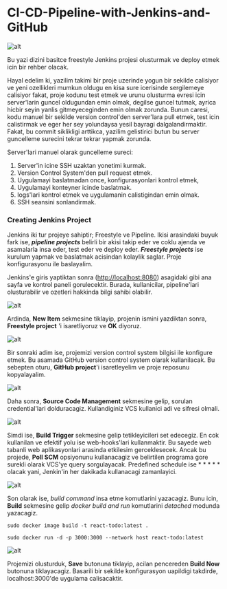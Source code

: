 # CI-CD-Pipeline-with-Jenkins-and-GitHub

![alt](lecture_images/pipeline_header.png)

Bu yazi dizini basitce freestyle Jenkins projesi olusturmak ve deploy etmek icin bir rehber olacak.

Hayal edelim ki, yazilim takimi bir proje uzerinde yogun bir sekilde calisiyor ve yeni ozellikleri mumkun oldugu en kisa sure icerisinde sergilemeye calisiyor fakat, proje kodunu test etmek ve urunu olusturma evresi icin server'larin guncel oldugundan emin olmak, degilse guncel tutmak, ayrica hicbir seyin yanlis gitmeyeceginden emin olmak zorunda. Bunun caresi, kodu manuel bir sekilde version control'den server'lara pull etmek, test icin calistirmak ve eger her sey yolundaysa yesil bayragi dalgalandirmaktir. Fakat, bu commit siklikligi arttikca, yazilim gelistirici butun bu server guncelleme surecini tekrar tekrar yapmak zorunda.

Server'lari manuel olarak guncelleme sureci:

1. Server'in icine SSH uzaktan yonetimi kurmak.
2. Version Control System'den pull request etmek.
3. Uygulamayi baslatmadan once, konfigurasyonlari kontrol etmek,
4. Uygulamayi konteyner icinde baslatmak.
5. logs'lari kontrol etmek ve uygulamanin calistigindan emin olmak.
6. SSH seansini sonlandirmak.

### Creating Jenkins Project

Jenkins iki tur projeye sahiptir; Freestyle ve Pipeline. Ikisi arasindaki buyuk fark ise, ***pipeline projects*** belirli bir akisi takip eder ve coklu ajenda ve asamalarla insa eder, test eder ve deploy eder. ***Freestyle projects*** ise kurulum yapmak ve baslatmak acisindan kolaylik saglar. Proje konfigurasyonu ile baslayalim.

Jenkins'e giris yaptiktan sonra ([http://localhost:8080](http://localhost:8080)) asagidaki gibi ana sayfa ve kontrol paneli gorulecektir. Burada, kullanicilar, pipeline'lari olusturabilir ve ozetleri hakkinda bilgi sahibi olabilir.

![alt](lecture_images/jenkins_dashboard.png)

Ardinda, **New Item** sekmesine tiklayip, projenin ismini yazdiktan sonra, **Freestyle project** 'i isaretliyoruz ve **OK** diyoruz.

![alt](lecture_images/freestyle_project.png)

Bir sonraki adim ise, projemizi version control system bilgisi ile konfigure etmek. Bu asamada GitHub version control system olarak kullanilacak. Bu sebepten oturu, **GitHub project**'i isaretleyelim ve proje reposunu kopyalayalim.

![alt](lecture_images/jenkins_general.png)

Daha sonra, **Source Code Management** sekmesine gelip, sorulan credential'lari dolduracagiz. Kullandiginiz VCS kullanici adi ve sifresi olmali.

![alt](lecture_images/jenkins_scm.png)


 Simdi ise, **Build Trigger** sekmesine gelip tetikleyicileri set edecegiz. En cok kullanilan ve efektif yolu ise web-hooks'lari kullanmaktir. Bu sayede web tabanli web aplikasyonlari arasinda etkilesim gerceklesecek. Ancak bu projede, **Poll SCM** opsiyonunu kullanacagiz ve belirtilen programa gore surekli olarak VCS'ye query sorgulayacak. Predefined schedule ise * * * * * olacak yani, Jenkin'in her dakikada kullanacagi zamanlayici.

 ![alt](lecture_images/poll_scm.png)  

Son olarak ise, *build command* insa etme komutlarini yazacagiz. Bunu icin, **Build** sekmesine gelip *docker build and run* komutlarini *detached* modunda yazacagiz.

```shell
sudo docker image build -t react-todo:latest .

sudo docker run -d -p 3000:3000 --network host react-todo:latest
```
![alt](lecture_images/shell.png)

Projemizi olusturduk, **Save** butonuna tiklayip, acilan pencereden **Build Now** butonuna tiklayacagiz. Basarili bir sekilde konfigurasyon uapildigi takdirde, localhost:3000'de uygulama calisacaktir.
